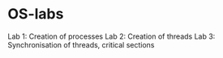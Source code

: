 # OS-labs
Lab 1: Creation of processes
Lab 2: Creation of threads
Lab 3: Synchronisation of threads, critical sections
